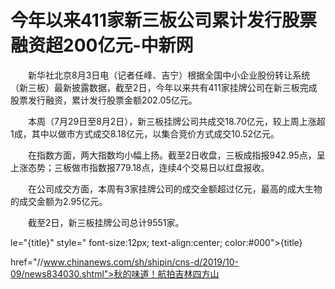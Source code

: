# 今年以来411家新三板公司累计发行股票融资超200亿元-中新网

　　新华社北京8月3日电（记者任峰、吉宁）根据全国中小企业股份转让系统（新三板）最新披露数据，截至2日，今年以来共有411家挂牌公司在新三板完成股票发行融资，累计发行股票金额202.05亿元。

　　本周（7月29日至8月2日），新三板挂牌公司共成交18.70亿元，较上周上涨超1成，其中以做市方式成交8.18亿元，以集合竞价方式成交10.52亿元。

　　在指数方面，两大指数均小幅上扬。截至2日收盘，三板成指报942.95点，呈上涨态势；三板做市指数报779.18点，连续4个交易日以红盘报收。

　　在公司成交方面，本周有3家挂牌公司的成交金额超过亿元，最高的成大生物的成交金额为2.95亿元。

　　截至2日，新三板挂牌公司总计9551家。

le="{title}" style=" font-size:12px; text-align:center; color:#000">{title}

href="//www.chinanews.com/sh/shipin/cns-d/2019/10-09/news834030.shtml">秋的味道！航拍吉林四方山
